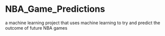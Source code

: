 # NBA_Game_Predictions
a machine learning project that uses machine learning to try and predict the outcome of future NBA games
